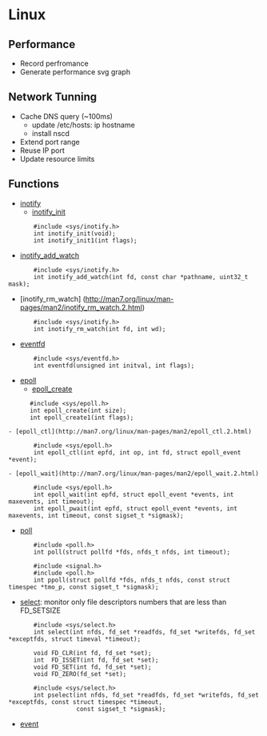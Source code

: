 # Linux

## Performance
 - Record perfromance
 - Generate performance svg graph
 
## Network Tunning
  - Cache DNS query (~100ms)
    - update /etc/hosts:    ip hostname
    - install nscd
  - Extend port range
  - Reuse IP port
  - Update resource limits

## Functions
- [inotify](http://man7.org/linux/man-pages/man7/inotify.7.html)
   - [inotify_init](http://man7.org/linux/man-pages/man2/inotify_init.2.html)
```
       #include <sys/inotify.h>
       int inotify_init(void);
       int inotify_init1(int flags);
```     
   - [inotify_add_watch](http://man7.org/linux/man-pages/man2/inotify_add_watch.2.html)
```
       #include <sys/inotify.h>
       int inotify_add_watch(int fd, const char *pathname, uint32_t mask);   
```   
   - [inotify_rm_watch] (http://man7.org/linux/man-pages/man2/inotify_rm_watch.2.html)
```
       #include <sys/inotify.h>
       int inotify_rm_watch(int fd, int wd);
```
   
- [eventfd](http://man7.org/linux/man-pages/man2/eventfd.2.html)
```
       #include <sys/eventfd.h>
       int eventfd(unsigned int initval, int flags);
```

- [epoll](http://man7.org/linux/man-pages/man7/epoll.7.html)
    - [epoll_create](http://man7.org/linux/man-pages/man2/epoll_create.2.html)
```
      #include <sys/epoll.h>
      int epoll_create(int size);
      int epoll_create1(int flags);
```
    - [epoll_ctl](http://man7.org/linux/man-pages/man2/epoll_ctl.2.html)
```
       #include <sys/epoll.h>
       int epoll_ctl(int epfd, int op, int fd, struct epoll_event *event);
```
    - [epoll_wait](http://man7.org/linux/man-pages/man2/epoll_wait.2.html)
```
       #include <sys/epoll.h>
       int epoll_wait(int epfd, struct epoll_event *events, int maxevents, int timeout);
       int epoll_pwait(int epfd, struct epoll_event *events, int maxevents, int timeout, const sigset_t *sigmask);
```

- [poll](http://man7.org/linux/man-pages/man2/poll.2.html)
```
       #include <poll.h>
       int poll(struct pollfd *fds, nfds_t nfds, int timeout);

       #include <signal.h>
       #include <poll.h>
       int ppoll(struct pollfd *fds, nfds_t nfds, const struct timespec *tmo_p, const sigset_t *sigmask);
```

- [select](http://man7.org/linux/man-pages/man2/select.2.html): monitor only file descriptors numbers that are less than FD_SETSIZE
```
       #include <sys/select.h>
       int select(int nfds, fd_set *readfds, fd_set *writefds, fd_set *exceptfds, struct timeval *timeout);

       void FD_CLR(int fd, fd_set *set);
       int  FD_ISSET(int fd, fd_set *set);
       void FD_SET(int fd, fd_set *set);
       void FD_ZERO(fd_set *set);

       #include <sys/select.h>
       int pselect(int nfds, fd_set *readfds, fd_set *writefds, fd_set *exceptfds, const struct timespec *timeout,
                   const sigset_t *sigmask);
```

- [event](http://man7.org/linux/man-pages/man3/event.3.html)
